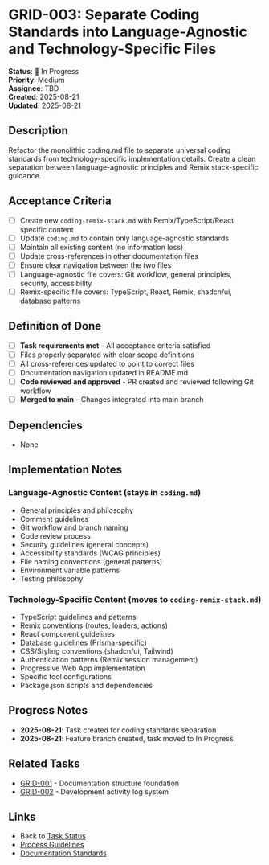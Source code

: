 # GRID-003: Separate Coding Standards into Language-Agnostic and Technology-Specific Files

**Status**: 🔄 In Progress  
**Priority**: Medium  
**Assignee**: TBD  
**Created**: 2025-08-21  
**Updated**: 2025-08-21  

## Description
Refactor the monolithic coding.md file to separate universal coding standards from technology-specific implementation details. Create a clean separation between language-agnostic principles and Remix stack-specific guidance.

## Acceptance Criteria
- [ ] Create new `coding-remix-stack.md` with Remix/TypeScript/React specific content
- [ ] Update `coding.md` to contain only language-agnostic standards
- [ ] Maintain all existing content (no information loss)
- [ ] Update cross-references in other documentation files
- [ ] Ensure clear navigation between the two files
- [ ] Language-agnostic file covers: Git workflow, general principles, security, accessibility
- [ ] Remix-specific file covers: TypeScript, React, Remix, shadcn/ui, database patterns

## Definition of Done
- [ ] **Task requirements met** - All acceptance criteria satisfied
- [ ] Files properly separated with clear scope definitions
- [ ] All cross-references updated to point to correct files
- [ ] Documentation navigation updated in README.md
- [ ] **Code reviewed and approved** - PR created and reviewed following Git workflow
- [ ] **Merged to main** - Changes integrated into main branch

## Dependencies
- None

## Implementation Notes

### Language-Agnostic Content (stays in `coding.md`)
- General principles and philosophy
- Comment guidelines
- Git workflow and branch naming
- Code review process
- Security guidelines (general concepts)
- Accessibility standards (WCAG principles)
- File naming conventions (general patterns)
- Environment variable patterns
- Testing philosophy

### Technology-Specific Content (moves to `coding-remix-stack.md`)
- TypeScript guidelines and patterns
- Remix conventions (routes, loaders, actions)
- React component guidelines
- Database guidelines (Prisma-specific)
- CSS/Styling conventions (shadcn/ui, Tailwind)
- Authentication patterns (Remix session management)
- Progressive Web App implementation
- Specific tool configurations
- Package.json scripts and dependencies

## Progress Notes
- **2025-08-21**: Task created for coding standards separation
- **2025-08-21**: Feature branch created, task moved to In Progress

## Related Tasks
- [GRID-001](./GRID-001.md) - Documentation structure foundation
- [GRID-002](./GRID-002.md) - Development activity log system

## Links
- Back to [Task Status](./status.md)
- [Process Guidelines](../process.md)
- [Documentation Standards](../documentation.md)
